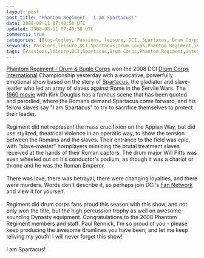 ```yaml
---           
layout: post
post_title: "Phantom Regiment - I am Spartacus!"
date: 2008-08-11 07:40:50 UTC
updated: 2008-08-11 07:40:50 UTC
comments: true
categories: [Blog-Cogley, Passions, leisure, DCI, Spartacus, Drum Corps, Phantom Regiment, interesting]
keywords: Passions,leisure,DCI,Spartacus,Drum Corps,Phantom Regiment,interesting
tags: [Passions,leisure,DCI,Spartacus,Drum Corps,Phantom Regiment,interesting]
---
```

 
[Phantom Regiment - Drum & Bugle Corps](http://www.regiment.org/) won the 2008 DCI [Drum Corps International](http://www.dci.org/news/view.cfm?news_id=95b6a866-ed90-41ec-8f88-498480c87c77) Championship yesterday with a evocative, powerfully emotional show based on the story of [Spartacus](http://en.wikipedia.org/wiki/Spartacus), the gladiator and slave-leader who led an army of slaves against Rome in the Servile Wars. The [1960 movie](http://www.imdb.com/title/tt0054331/) with Kirk Douglas has a famous scene that has been quoted and parodied, where the Romans demand Spartacus come forward, and his fellow slaves say "I am Spartacus" to try to sacrifice themselves to protect their leader. <br /><br />Regiment did not represent the mass crucifixion on the Appian Way, but did use stylized, theatrical violence in an operatic way, to show the tension between the Romans and the slaves. Their entrance to the field was epic, with "slave-master" hornplayers mimicing the brutal treatment slaves received at the hands of their Roman captors. The drum major Will Pitts was even wheeled out on his conductor's podium, as though it was a chariot or throne and he was the Roman Emperor. <br /><br />There was love, there was betrayal, there were changing loyalties, and there were murders. Words don't describe it, so perhaps join DCI's [Fan Network](http://fannetwork.dci.org/index.cfm?corps_id=5758bd46-aef8-4181-9852-eb9fa551842b) and view it for yourself. <br /><br />Regiment did drum corps fans proud this season with this show, and not only won the title, but the high percussion trophy as well on awesome-sounding Dynasty equipment. Congratulations to the 2008 Phantom Regiment members and staff. Paul Rennick, I'm so proud of you - please keep producing the awesome drumlines you have been, and let me keep reliving my youth! I will never forget this show! <br /><br />I am Spartacus! &nbsp;